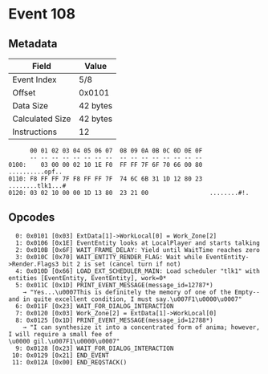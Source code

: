 # Event 108

## Metadata

| Field           | Value    |
|-----------------|----------|
| Event Index     | 5/8      |
| Offset          | 0x0101   |
| Data Size       | 42 bytes |
| Calculated Size | 42 bytes |
| Instructions    | 12       |

```
      00 01 02 03 04 05 06 07  08 09 0A 0B 0C 0D 0E 0F
      -- -- -- -- -- -- -- --  -- -- -- -- -- -- -- --
0100:    03 00 00 02 10 1E F0  FF FF 7F 6F 70 66 00 80   ..........opf..
0110: F8 FF FF 7F F8 FF FF 7F  74 6C 6B 31 1D 12 80 23  ........tlk1...#
0120: 03 02 10 00 00 1D 13 80  23 21 00                 ........#!.     
```

## Opcodes

```
  0: 0x0101 [0x03] ExtData[1]->WorkLocal[0] = Work_Zone[2]
  1: 0x0106 [0x1E] EventEntity looks at LocalPlayer and starts talking
  2: 0x010B [0x6F] WAIT_FRAME_DELAY: Yield until WaitTime reaches zero
  3: 0x010C [0x70] WAIT_ENTITY_RENDER_FLAG: Wait while EventEntity->Render.Flags3 bit 2 is set (cancel turn if not)
  4: 0x010D [0x66] LOAD_EXT_SCHEDULER_MAIN: Load scheduler "tlk1" with entities [EventEntity, EventEntity], work=0*
  5: 0x011C [0x1D] PRINT_EVENT_MESSAGE(message_id=12787*)
    → "Yes...\u0007This is definitely the memory of one of the Empty--and in quite excellent condition, I must say.\u007F1\u0000\u0007"
  6: 0x011F [0x23] WAIT_FOR_DIALOG_INTERACTION
  7: 0x0120 [0x03] Work_Zone[2] = ExtData[1]->WorkLocal[0]
  8: 0x0125 [0x1D] PRINT_EVENT_MESSAGE(message_id=12788*)
    → "I can synthesize it into a concentrated form of anima; however, I will require a small fee of 
\u0000 gil.\u007F1\u0000\u0007"
  9: 0x0128 [0x23] WAIT_FOR_DIALOG_INTERACTION
 10: 0x0129 [0x21] END_EVENT
 11: 0x012A [0x00] END_REQSTACK()
```
